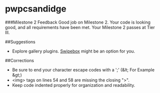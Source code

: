 # pwpcsandidge

###Milestone 2 Feedback
Good job on Milestone 2. Your code is looking good, and all requirements have been met. Your Milestone 2 passes at Tier III.
 
##Suggestions
- Explore gallery plugins. [Swipebox](http://brutaldesign.github.io/swipebox/) might be an option for you.

##Corrections
- Be sure to end your character escape codes with a ';' (&lt&#59; For Example &gt&#59;)
- &lt;img&gt; tags on lines 54 and 58 are missing the closing "&gt;".
- Keep code indented properly for organization and readability.
